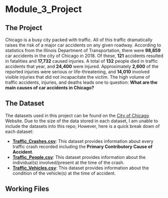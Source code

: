 # Module_3_Project
## The Project
Chicago is a busy city packed with traffic. All of this traffic dramatically raises the risk of a major car accidents on any given roadway. According to statistics from the Illinois Department of Transportation, there were **98,859** car accidents in the city of Chicago in 2018. Of these, **121** accidents resulted in fatalities and **17,732** caused injuries. A total of **132** people died in traffic accidents that year, and **24,400** were injured. Approximately **2,600** of the reported injuries were serious or life-threatening, and **14,010** involved visible injuries that did not incapacitate the victim. The high volume of traffic accidents, injuries, and deaths leads one to question: **What are the main causes of car accidents in Chicago?** 

## The Dataset
The datasets used in this project can be found on the [City of Chicago](https://data.cityofchicago.org/Transportation/Traffic-Crashes-Crashes/85ca-t3if) Website. Due to the size of the data stored in each dataset, I am unable to include the datasets into this repo; However, here is a quick break down of each dataset:
* [**Traffic_Crashes.csv**](CSV_Datasets/Traffic_Crashes.csv): This dataset provides information about every traffic crash recorded including the **Primary Contributory Cause of Accident**.
* [**Traffic_People.csv**](CSV_Datasets/Traffic_People.csv): This dataset provides information about the individual(s) involved/present at the time of the crash.
* [**Traffic_Vehicles.csv**](CSV_Datasets/Traffic_Vehicle.csv): This dataset provides information about the condition of the vehicle(s) at the time of accident.

## Working Files
